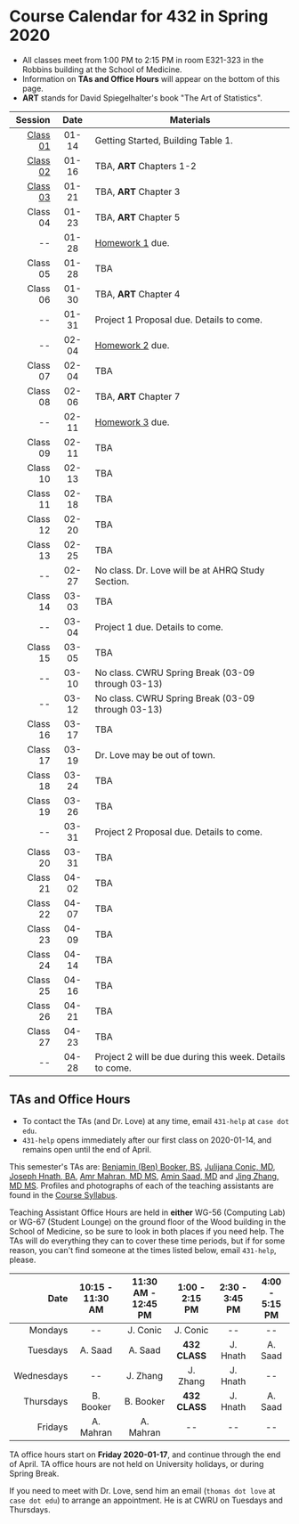 # Course Calendar for 432 in Spring 2020

- All classes meet from 1:00 PM to 2:15 PM in room E321-323 in the Robbins building at the School of Medicine.
- Information on **TAs and Office Hours** will appear on the bottom of this page.
- **ART** stands for David Spiegelhalter's book "The Art of Statistics".

Session | Date | Materials 
--------: | :-----: | ----------------------------------------------------------------------
[Class 01](https://github.com/THOMASELOVE/2020-432/tree/master/classes/class01) | 01-14 | Getting Started, Building Table 1.
[Class 02](https://github.com/THOMASELOVE/2020-432/tree/master/classes/class02) | 01-16 | TBA, **ART** Chapters 1-2
[Class 03](https://github.com/THOMASELOVE/2020-432/tree/master/classes/class03) | 01-21 | TBA, **ART** Chapter 3
Class 04 | 01-23 | TBA, **ART** Chapter 5
-- | 01-28 | [Homework 1](https://github.com/THOMASELOVE/2020-432/tree/master/homework/hw01) due.
Class 05 | 01-28 | TBA
Class 06 | 01-30 | TBA, **ART** Chapter 4
-- | 01-31 | Project 1 Proposal due. Details to come.
-- | 02-04 | [Homework 2](https://github.com/THOMASELOVE/2020-432/tree/master/homework/hw02) due.
Class 07 | 02-04 | TBA 
Class 08 | 02-06 | TBA, **ART** Chapter 7
-- | 02-11 | [Homework 3](https://github.com/THOMASELOVE/2020-432/tree/master/homework/hw03) due.
Class 09 | 02-11 | TBA
Class 10 | 02-13 | TBA
Class 11 | 02-18 | TBA
Class 12 | 02-20 | TBA
Class 13 | 02-25 | TBA
-- | 02-27 | No class. Dr. Love will be at AHRQ Study Section.
Class 14 | 03-03 | TBA
-- | 03-04 | Project 1 due. Details to come.
Class 15 | 03-05 | TBA
-- | 03-10 | No class. CWRU Spring Break (03-09 through 03-13)
-- | 03-12 | No class. CWRU Spring Break (03-09 through 03-13)
Class 16 | 03-17 | TBA
Class 17 | 03-19 | Dr. Love may be out of town.
Class 18 | 03-24 | TBA
Class 19 | 03-26 | TBA
-- | 03-31 | Project 2 Proposal due. Details to come.
Class 20 | 03-31 | TBA
Class 21 | 04-02 | TBA
Class 22 | 04-07 | TBA
Class 23 | 04-09 | TBA
Class 24 | 04-14 | TBA
Class 25 | 04-16 | TBA
Class 26 | 04-21 | TBA
Class 27 | 04-23 | TBA
-- | 04-28 | Project 2 will be due during this week. Details to come.

## TAs and Office Hours

- To contact the TAs (and Dr. Love) at any time, email `431-help` at `case dot edu`.
- `431-help` opens immediately after our first class on 2020-01-14, and remains open until the end of April.

This semester's TAs are:  [Benjamin (Ben) Booker, BS](https://thomaselove.github.io/2020-432-syllabus/teaching-assistants.html), [Julijana Conic, MD](https://thomaselove.github.io/2020-432-syllabus/teaching-assistants.html), [Joseph Hnath, BA](https://thomaselove.github.io/2020-432-syllabus/teaching-assistants.html), [Amr Mahran, MD MS](https://thomaselove.github.io/2020-432-syllabus/teaching-assistants.html), [Amin Saad, MD](https://thomaselove.github.io/2020-432-syllabus/teaching-assistants.html) and [Jing Zhang, MD MS](https://thomaselove.github.io/2020-432-syllabus/teaching-assistants.html). Profiles and photographs of each of the teaching assistants are found in the [Course Syllabus](https://thomaselove.github.io/2020-432-syllabus/teaching-assistants.html).

Teaching Assistant Office Hours are held in **either** WG-56 (Computing Lab) or WG-67 (Student Lounge) on the ground floor of the Wood building in the School of Medicine, so be sure to look in both places if you need help. The TAs will do everything they can to cover these time periods, but if for some reason, you can't find someone at the times listed below, email `431-help`, please. 

Date | 10:15 - 11:30 AM | 11:30 AM - 12:45 PM | 1:00 - 2:15 PM | 2:30 - 3:45 PM | 4:00 - 5:15 PM
----------: | :--------: | :--------: | :--------: | :--------: | :--------:  
Mondays     | -- | J. Conic | J. Conic | -- | -- 
Tuesdays    | A. Saad | A. Saad | **432 CLASS** | J. Hnath | A. Saad
Wednesdays  | -- | J. Zhang | J. Zhang | J. Hnath | -- 
Thursdays   | B. Booker | B. Booker | **432 CLASS** | J. Hnath | A. Saad
Fridays     | A. Mahran | A. Mahran | -- | -- | -- 

TA office hours start on **Friday 2020-01-17**, and continue through the end of April. TA office hours are not held on University holidays, or during Spring Break. 

If you need to meet with Dr. Love, send him an email (`thomas dot love` at `case dot edu`) to arrange an appointment. He is at CWRU on Tuesdays and Thursdays.
